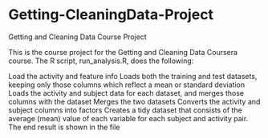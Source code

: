 # Getting-CleaningData-Project
Getting and Cleaning Data Course Project

This is the course project for the Getting and Cleaning Data Coursera course. The R script, run_analysis.R, does the following:

Load the activity and feature info
Loads both the training and test datasets, keeping only those columns which reflect a mean or standard deviation
Loads the activity and subject data for each dataset, and merges those columns with the dataset
Merges the two datasets
Converts the activity and subject columns into factors
Creates a tidy dataset that consists of the average (mean) value of each variable for each subject and activity pair.
The end result is shown in the file 
